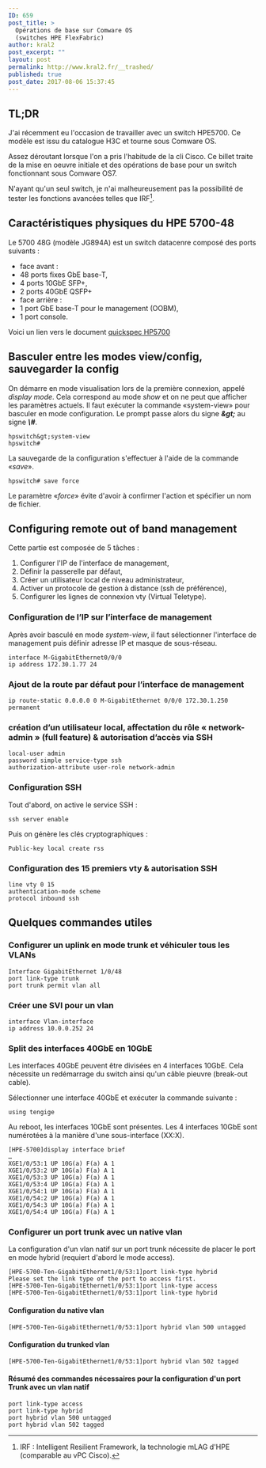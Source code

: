 ```yaml
---
ID: 659
post_title: >
  Opérations de base sur Comware OS
  (switches HPE FlexFabric)
author: kral2
post_excerpt: ""
layout: post
permalink: http://www.kral2.fr/__trashed/
published: true
post_date: 2017-08-06 15:37:45
---
```

## TL;DR

J'ai récemment eu l'occasion de travailler avec un switch HPE5700. Ce modèle est issu du catalogue H3C et tourne sous Comware OS.

Assez déroutant lorsque l'on a pris l'habitude de la cli Cisco. Ce billet traite de la mise en oeuvre initiale et des opérations de base pour un switch fonctionnant sous Comware OS7.

N'ayant qu'un seul switch, je n'ai malheureusement pas la possibilité de tester les fonctions avancées telles que IRF[^1].

## Caractéristiques physiques du HPE 5700-48

Le 5700 48G (modèle JG894A) est un switch datacenre composé des ports suivants :
- face avant :
- 48 ports fixes GbE base-T,
- 4 ports 10GbE SFP+,
- 2 ports 40GbE QSFP+
- face arrière :
- 1 port GbE base-T pour le management (OOBM),
- 1 port console.

Voici un lien vers le document [quickspec HP5700](https://www.hpe.com/h20195/v2/getpdf.aspx/c04347352.pdf?ver=10 "quickspec HPE5700")

## Basculer entre les modes view/config, sauvegarder la config

On démarre en mode visualisation lors de la première connexion, appelé *display mode*. Cela correspond au mode *show* et on ne peut que afficher les paramètres actuels. Il faut exécuter la commande «system-view» pour basculer en mode configuration. Le prompt passe alors du signe ***\&gt;*** au signe ***\\#***.

```
hpswitch&gt;system-view
hpswitch#
```

La sauvegarde de la configuration s'effectuer à l'aide de la commande «*save*».

```
hpswitch# save force
```

Le paramètre «*force*» évite d'avoir à confirmer l'action et spécifier un nom de fichier.

## Configuring remote out of band management

Cette partie est composée de 5 tâches :

1. Configurer l'IP de l'interface de management,
2. Définir la passerelle par défaut,
3. Créer un utilisateur local de niveau administrateur,
4. Activer un protocole de gestion à distance (ssh de préférence),
5. Configurer les lignes de connexion vty (Virtual Teletype).

### Configuration de l’IP sur l’interface de management

Après avoir basculé en mode *system-view*, il faut sélectionner l'interface de management puis définir adresse IP et masque de sous-réseau.

```
interface M-GigabitEthernet0/0/0
ip address 172.30.1.77 24
```

### Ajout de la route par défaut pour l’interface de management

```
ip route-static 0.0.0.0 0 M-GigabitEthernet 0/0/0 172.30.1.250 permanent
```

### création d’un utilisateur local, affectation du rôle « network-admin » (full feature) &amp; autorisation d’accès via SSH

```
local-user admin
password simple service-type ssh
authorization-attribute user-role network-admin
```

### Configuration SSH

Tout d'abord, on active le service SSH :

```
ssh server enable
```

Puis on génère les clés cryptographiques :

```
Public-key local create rss
```

### Configuration des 15 premiers vty &amp; autorisation SSH

```
line vty 0 15
authentication-mode scheme
protocol inbound ssh
```

## Quelques commandes utiles

### Configurer un uplink en mode trunk et véhiculer tous les VLANs

```
Interface GigabitEthernet 1/0/48
port link-type trunk
port trunk permit vlan all
```

### Créer une SVI pour un vlan

```
interface Vlan-interface
ip address 10.0.0.252 24
```

### Split des interfaces 40GbE en 10GbE

Les interfaces 40GbE peuvent être divisées en 4 interfaces 10GbE. Cela nécessite un redémarrage du switch ainsi qu'un câble pieuvre (break-out cable).

Sélectionner une interface 40GbE et exécuter la commande suivante :

```
using tengige
```

Au reboot, les interfaces 10GbE sont présentes. Les 4 interfaces 10GbE sont numérotées à la manière d'une sous-interface (XX:X).

```
[HPE-5700]display interface brief
…
XGE1/0/53:1 UP 10G(a) F(a) A 1
XGE1/0/53:2 UP 10G(a) F(a) A 1
XGE1/0/53:3 UP 10G(a) F(a) A 1
XGE1/0/53:4 UP 10G(a) F(a) A 1
XGE1/0/54:1 UP 10G(a) F(a) A 1
XGE1/0/54:2 UP 10G(a) F(a) A 1
XGE1/0/54:3 UP 10G(a) F(a) A 1
XGE1/0/54:4 UP 10G(a) F(a) A 1
```

### Configurer un port trunk avec un native vlan

La configuration d'un vlan natif sur un port trunk nécessite de placer le port en mode hybrid (requiert d'abord le mode access).

```
[HPE-5700-Ten-GigabitEthernet1/0/53:1]port link-type hybrid
Please set the link type of the port to access first.
[HPE-5700-Ten-GigabitEthernet1/0/53:1]port link-type access
[HPE-5700-Ten-GigabitEthernet1/0/53:1]port link-type hybrid
```

#### Configuration du native vlan

```
[HPE-5700-Ten-GigabitEthernet1/0/53:1]port hybrid vlan 500 untagged
```

#### Configuration du trunked vlan

```
[HPE-5700-Ten-GigabitEthernet1/0/53:1]port hybrid vlan 502 tagged
```

#### Résumé des commandes nécessaires pour la configuration d'un port Trunk avec un vlan natif

```
port link-type access
port link-type hybrid
port hybrid vlan 500 untagged
port hybrid vlan 502 tagged
```

[^1]: IRF : Intelligent Resilient Framework, la technologie mLAG d'HPE (comparable au vPC Cisco).